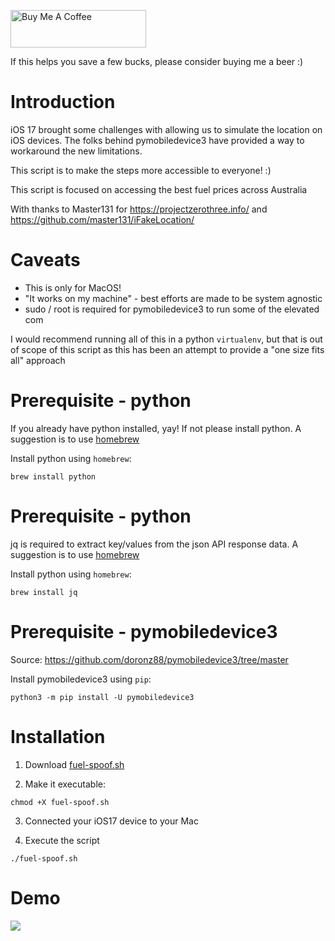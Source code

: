 <a href="https://www.buymeacoffee.com/davesc63" target="_blank"><img src="https://cdn.buymeacoffee.com/buttons/v2/default-yellow.png" alt="Buy Me A Coffee" style="height: 60px !important;width: 217px !important;" ></a>
<p>If this helps you save a few bucks, please consider buying me a beer :)

# Introduction
iOS 17 brought some challenges with allowing us to simulate the location on iOS devices.
The folks behind pymobiledevice3 have provided a way to workaround the new limitations.

This script is to make the steps more accessible to everyone! :)

This script is focused on accessing the best fuel prices across Australia

With thanks to Master131 for https://projectzerothree.info/ and https://github.com/master131/iFakeLocation/

# Caveats
- This is only for MacOS!
- "It works on my machine" - best efforts are made to be system agnostic
- sudo / root is required for pymobiledevice3 to run some of the elevated com

I would recommend running all of this in a python `virtualenv`, but that is out of scope of this script as this has been an attempt to provide a "one size fits all" approach

# Prerequisite - python
If you already have python installed, yay! If not please install python. A suggestion is to use [homebrew](https://docs.brew.sh/Installation)

Install python using `homebrew`:

```shell
brew install python
```

# Prerequisite - python
jq is required to extract key/values from the json API response data. A suggestion is to use [homebrew](https://docs.brew.sh/Installation)

Install python using `homebrew`:

```shell
brew install jq
```

# Prerequisite - pymobiledevice3

Source: https://github.com/doronz88/pymobiledevice3/tree/master

Install pymobiledevice3 using `pip`:

```shell
python3 -m pip install -U pymobiledevice3
```
# Installation
1. Download [fuel-spoof.sh](https://github.com/davesc63/fuel-spoof/releases/tag/v1.0.1)


2. Make it executable:
```shell
chmod +X fuel-spoof.sh
```

3. Connected your iOS17 device to your Mac

4. Execute the script
```shell
./fuel-spoof.sh
```
# Demo
<img src = "https://github.com/davesc63/fuel-spoof/blob/main/fuel-spoof.gif?raw=true">
